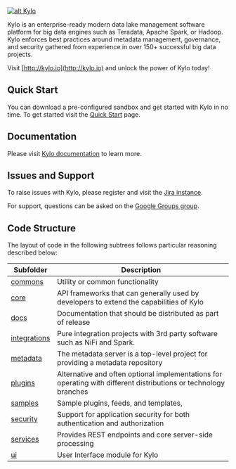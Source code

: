[![alt Kylo](https://cloud.githubusercontent.com/assets/5693584/22863033/4976d7d2-f0ee-11e6-95ec-3a30e2162a3c.png)](http://kylo.io/)

Kylo is an enterprise-ready modern data lake management software platform for big data engines such as Teradata, Apache Spark, or Hadoop. Kylo enforces best practices around metadata management, governance, and security gathered from experience in over 150+ successful big data projects.

Visit [http://kylo.io](http://kylo.io) and unlock the power of Kylo today!

## Quick Start

You can download a pre-configured sandbox and get started with Kylo in no time.
To get started visit the [Quick Start](http://kylo.io/quickstart.html) page.

## Documentation

Please visit [Kylo documentation](http://kylo.readthedocs.io/) to learn more.  

## Issues and Support

To raise issues with Kylo, please register and visit the [Jira instance](https://kylo-io.atlassian.net/projects/KYLO).

For support, questions can be asked on the [Google Groups group](https://groups.google.com/forum/#!forum/kylo-community).

## Code Structure

The layout of code in the following subtrees follows particular reasoning described below: 

| Subfolder        | Description           |
| ------------- |-------------|
| [commons](commons) |  Utility or common functionality
| [core](core) | API frameworks that can generally used by developers to extend the capabilities of Kylo
| [docs](docs) | Documentation that should be distributed as part of release
| [integrations](integrations) | Pure integration projects with 3rd party software such as NiFi and Spark. 
| [metadata](metadata) | The metadata server is a top-level project for providing a metadata repository
| [plugins](plugins) | Alternative and often optional implementations for operating with different distributions or technology branches
| [samples](samples) | Sample plugins, feeds, and templates,
| [security](security) | Support for application security for both authentication and authorization
| [services](services) | Provides REST endpoints and core server-side processing
| [ui](ui) | User Interface module for Kylo
